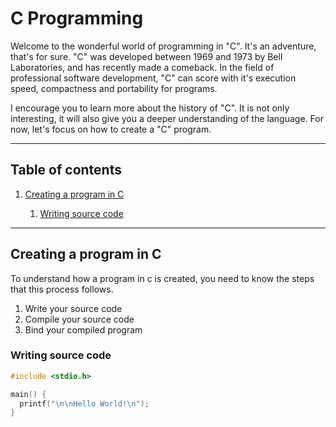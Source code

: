 # C Programming

Welcome to the wonderful world of programming in "C". It's an adventure, that's for sure. "C" was developed between 1969 and 1973 by Bell Laboratories, and has recently made a comeback. In the field of professional software development, "C" can score with it's execution speed, compactness and portability for programs.

I encourage you to learn more about the history of "C". It is not only interesting, it will also give you a deeper understanding of the language. For now, let's focus on how to create a "C" program.

---

## Table of contents
<ol>
  <li><a href="#creating-a-program-in-c">Creating a program in C</a></li>
  <ol>
    <li><a href="#writing-source-code">Writing source code</a></li>
  </ol>
</ol>

---

## Creating a program in C

To understand how a program in c is created, you need to know the steps that this process follows.

1. Write your source code
2. Compile your source code
3. Bind your compiled program

### Writing source code

```c
#include <stdio.h>

main() {
  printf("\n\nHello World!\n");
}
```
